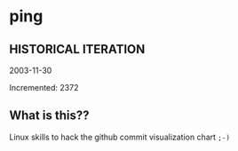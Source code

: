 # ping

## HISTORICAL ITERATION
2003-11-30

Incremented: 2372

## What is this?? 
Linux skills to hack the github commit visualization chart `;-)`
